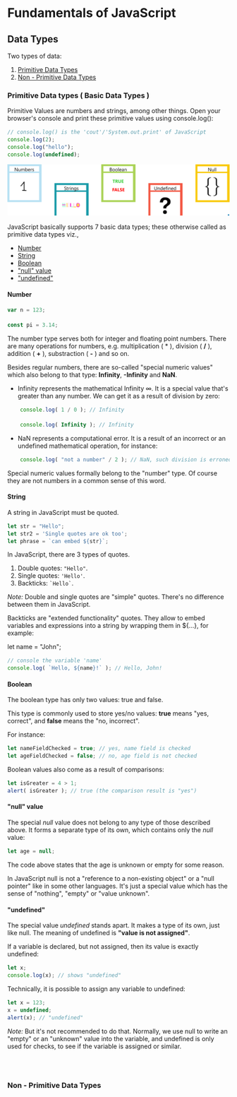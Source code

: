# Fundamentals of JavaScript

## Data Types

Two types of data: 
1. [Primitive Data Types](#primitive-data-types--basic-data-types-)
2. [Non - Primitive Data Types](#non-primitive-data-types--basic-data-types-)


### Primitive Data types ( Basic Data Types )

Primitive Values are numbers and strings, among other things. Open your browser's console and print these primitive 
values using console.log():

```javascript
// console.log() is the 'cout'/'System.out.print' of JavaScript
console.log(2);  
console.log("hello");
console.log(undefined);
```

![data-types](../assets/data-types.png)

JavaScript basically supports 7 basic data types; these otherwise called as primitive data types viz.,

- [Number](#Number)
- [String](#String)
- [Boolean](#Boolean)
- ["null" value](#null-value)
- ["undefined"](#undefined)

#### Number

```javascript
var n = 123;

const pi = 3.14;
```
The number type serves both for integer and floating point numbers. There are many operations for numbers, 
e.g. multiplication ( * ), division ( **/** ), addition ( **+** ), substraction ( **-** ) and so on.

Besides regular numbers, there are so-called "special numeric values" which also belong to that type: **Infinity**, 
**-Infinity** and **NaN**.

- Infinity represents the mathematical Infinity ∞. It is a special value that's greater than any number.
  We can get it as a result of division by zero:

```javascript
    console.log( 1 / 0 ); // Infinity

    console.log( Infinity ); // Infinity
```

- NaN represents a computational error. It is a result of an incorrect or an undefined mathematical operation, for instance:

```javascript
    console.log( "not a number" / 2 ); // NaN, such division is erroneous
```

Special numeric values formally belong to the "number" type. Of course they are not numbers in a common sense of this word.

#### String

A string in JavaScript must be quoted.

```javascript
let str = "Hello";
let str2 = 'Single quotes are ok too';
let phrase = `can embed ${str}`;
```

In JavaScript, there are 3 types of quotes.

1. Double quotes: ```"Hello"```.
2. Single quotes: ```'Hello'```.
3. Backticks: <code>&#96;Hello&#96;</code>.

*Note:* Double and single quotes are "simple" quotes. There's no difference between them in JavaScript.

Backticks are "extended functionality" quotes. They allow to embed variables and expressions into a string by wrapping them in ${…}, 
for example:

let name = "John";

```javascript
// console the variable 'name'
console.log( `Hello, ${name}!` ); // Hello, John!
```

#### Boolean

The boolean type has only two values: true and false.

This type is commonly used to store yes/no values: **true** means "yes, correct", and **false** means the "no, incorrect".

For instance:

```javascript
let nameFieldChecked = true; // yes, name field is checked
let ageFieldChecked = false; // no, age field is not checked
```

Boolean values also come as a result of comparisons:
```javascript
let isGreater = 4 > 1;
alert( isGreater ); // true (the comparison result is "yes")
```

#### "null" value

The special *null* value does not belong to any type of those described above. 
It forms a separate type of its own, which contains only the *null* value:

```javascript
let age = null;
```
The code above states that the age is unknown or empty for some reason.


In JavaScript null is not a "reference to a non-existing object" or a "null pointer" like in some other languages. It's 
just a special value which has the sense of "nothing", "empty" or "value unknown".


#### "undefined"

The special value *undefined* stands apart. It makes a type of its own, just like null. The meaning of undefined is 
**"value is not assigned"**.

If a variable is declared, but not assigned, then its value is exactly undefined:

```javascript
let x;
console.log(x); // shows "undefined"
```

Technically, it is possible to assign any variable to undefined:

```javascript
let x = 123;
x = undefined;
alert(x); // "undefined"
```

*Note:* But it's not recommended to do that. Normally, we use null to write an "empty" or an "unknown" value into 
the variable, and undefined is only used for checks, to see if the variable is assigned or similar.

<br><br>

### Non - Primitive Data Types